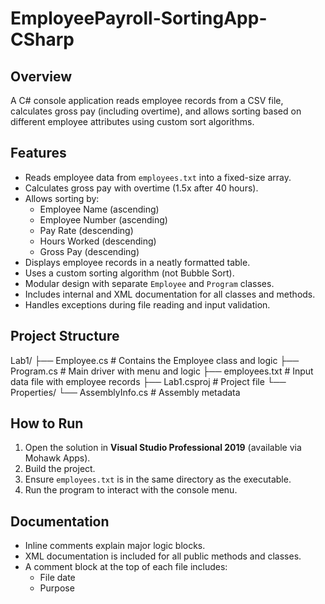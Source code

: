 # EmployeePayroll-SortingApp-CSharp

## Overview

A C# console application reads employee records from a CSV file, calculates gross pay (including overtime), and allows sorting based on different employee attributes using custom sort algorithms.

## Features

- Reads employee data from `employees.txt` into a fixed-size array.
- Calculates gross pay with overtime (1.5x after 40 hours).
- Allows sorting by:
  - Employee Name (ascending)
  - Employee Number (ascending)
  - Pay Rate (descending)
  - Hours Worked (descending)
  - Gross Pay (descending)
- Displays employee records in a neatly formatted table.
- Uses a custom sorting algorithm (not Bubble Sort).
- Modular design with separate `Employee` and `Program` classes.
- Includes internal and XML documentation for all classes and methods.
- Handles exceptions during file reading and input validation.

## Project Structure

Lab1/
├── Employee.cs # Contains the Employee class and logic
├── Program.cs # Main driver with menu and logic
├── employees.txt # Input data file with employee records
├── Lab1.csproj # Project file
└── Properties/
└── AssemblyInfo.cs # Assembly metadata


## How to Run

1. Open the solution in **Visual Studio Professional 2019** (available via Mohawk Apps).
2. Build the project.
3. Ensure `employees.txt` is in the same directory as the executable.
4. Run the program to interact with the console menu.

## Documentation

- Inline comments explain major logic blocks.
- XML documentation is included for all public methods and classes.
- A comment block at the top of each file includes:
  - File date
  - Purpose

